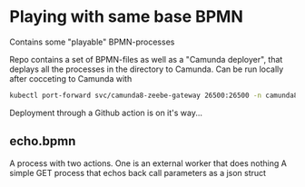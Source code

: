 # Playing with same base BPMN
Contains some "playable" BPMN-processes

Repo contains a set of BPMN-files as well as a "Camunda deployer", that deplays all the processes in the directory to Camunda. Can be run locally after cocceting to Camunda with 
```bash
kubectl port-forward svc/camunda8-zeebe-gateway 26500:26500 -n camunda8
```

Deployment through a Github action is on it's way...

## echo.bpmn
A process with two actions. One is an external worker that does nothing 
A simple GET process that echos back call parameters as a json struct
